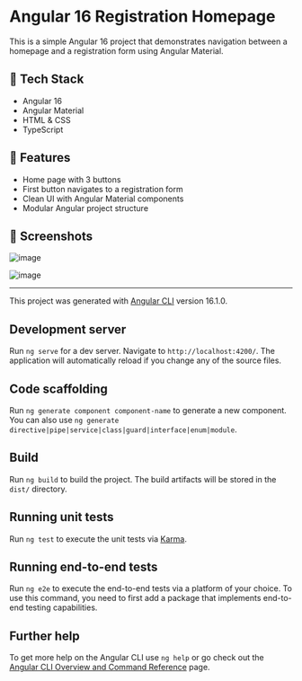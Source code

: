 # Angular 16 Registration Homepage

This is a simple Angular 16 project that demonstrates navigation between a homepage and a registration form using Angular Material. 

## 🔧 Tech Stack

- Angular 16
- Angular Material
- HTML & CSS
- TypeScript

## 🚀 Features

- Home page with 3 buttons
- First button navigates to a registration form
- Clean UI with Angular Material components
- Modular Angular project structure

## 📸 Screenshots

![image](https://github.com/user-attachments/assets/df04fe31-554a-4851-b371-c08458046236)


![image](https://github.com/user-attachments/assets/20a0801a-1df0-4f10-8c80-590ffa047435)



---




This project was generated with [Angular CLI](https://github.com/angular/angular-cli) version 16.1.0.

## Development server

Run `ng serve` for a dev server. Navigate to `http://localhost:4200/`. The application will automatically reload if you change any of the source files.

## Code scaffolding

Run `ng generate component component-name` to generate a new component. You can also use `ng generate directive|pipe|service|class|guard|interface|enum|module`.

## Build

Run `ng build` to build the project. The build artifacts will be stored in the `dist/` directory.

## Running unit tests

Run `ng test` to execute the unit tests via [Karma](https://karma-runner.github.io).

## Running end-to-end tests

Run `ng e2e` to execute the end-to-end tests via a platform of your choice. To use this command, you need to first add a package that implements end-to-end testing capabilities.

## Further help

To get more help on the Angular CLI use `ng help` or go check out the [Angular CLI Overview and Command Reference](https://angular.io/cli) page.
